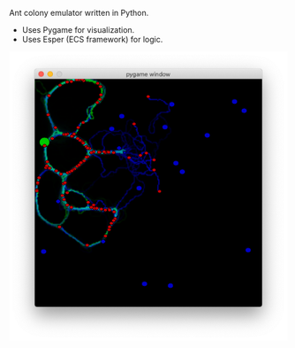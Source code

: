 Ant colony emulator written in Python.

* Uses Pygame for visualization.
* Uses Esper (ECS framework) for logic.

![Screenshot](./screenshot.png)